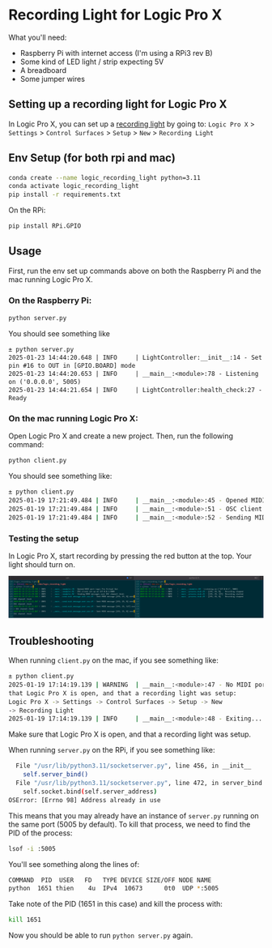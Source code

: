 # Recording Light for Logic Pro X

What you'll need:
- Raspberry Pi with internet access (I'm using a RPi3 rev B)
- Some kind of LED light / strip expecting 5V
- A breadboard
- Some jumper wires

## Setting up a recording light for Logic Pro X

In Logic Pro X, you can set up a [recording light](https://support.apple.com/guide/logicpro-css/recording-light-setup-ctls73d03c8e/mac) by going to: `Logic Pro X` > `Settings` > `Control Surfaces` > `Setup` > `New` > `Recording Light`

## Env Setup (for both rpi and mac)
```bash
conda create --name logic_recording_light python=3.11
conda activate logic_recording_light
pip install -r requirements.txt
```

On the RPi:
```bash
pip install RPi.GPIO
```

## Usage

First, run the env set up commands above on both the Raspberry Pi and the mac running Logic Pro X.

### On the Raspberry Pi:
```bash
python server.py
```
You should see something like
```
± python server.py
2025-01-23 14:44:20.648 | INFO     | LightController:__init__:14 - Set pin #16 to OUT in [GPIO.BOARD] mode
2025-01-23 14:44:20.653 | INFO     | __main__:<module>:78 - Listening on ('0.0.0.0', 5005)
2025-01-23 14:44:21.654 | INFO     | LightController:health_check:27 - Ready
```

### On the mac running Logic Pro X:
Open Logic Pro X and create a new project. Then, run the following command:
```bash
python client.py
```
You should see something like:
```bash
± python client.py 
2025-01-19 17:21:49.484 | INFO     | __main__:<module>:45 - Opened MIDI port Logic Pro Virtual Out
2025-01-19 17:21:49.484 | INFO     | __main__:<module>:51 - OSC client set up on 127.0.0.1:5005
2025-01-19 17:21:49.484 | INFO     | __main__:<module>:52 - Sending MIDI messages over OSC channel /midi
```

### Testing the setup
In Logic Pro X, start recording by pressing the red button at the top. Your light should turn on.

![screenshot](assets/screen_shot_term.png)


## Troubleshooting
When running `client.py` on the mac, if you see something like:
```bash
± python client.py
2025-01-19 17:14:19.139 | WARNING  | __main__:<module>:47 - No MIDI ports available. Make sure
that Logic Pro X is open, and that a recording light was setup:
Logic Pro X -> Settings -> Control Surfaces -> Setup -> New
-> Recording Light
2025-01-19 17:14:19.139 | INFO     | __main__:<module>:48 - Exiting...
```
Make sure that Logic Pro X is open, and that a recording light was setup.


When running `server.py` on the RPi, if you see something like:
```bash
  File "/usr/lib/python3.11/socketserver.py", line 456, in __init__
    self.server_bind()
  File "/usr/lib/python3.11/socketserver.py", line 472, in server_bind
    self.socket.bind(self.server_address)
OSError: [Errno 98] Address already in use
```
This means that you may already have an instance of `server.py` running on the same port (5005 by default).
To kill that process, we need to find the PID of the process:
```bash
lsof -i :5005
```
You'll see something along the lines of:
```bash
COMMAND  PID  USER   FD   TYPE DEVICE SIZE/OFF NODE NAME
python  1651 thien    4u  IPv4  10673      0t0  UDP *:5005
```

Take note of the PID (1651 in this case) and kill the process with:
```bash
kill 1651
```
Now you should be able to run `python server.py` again.

